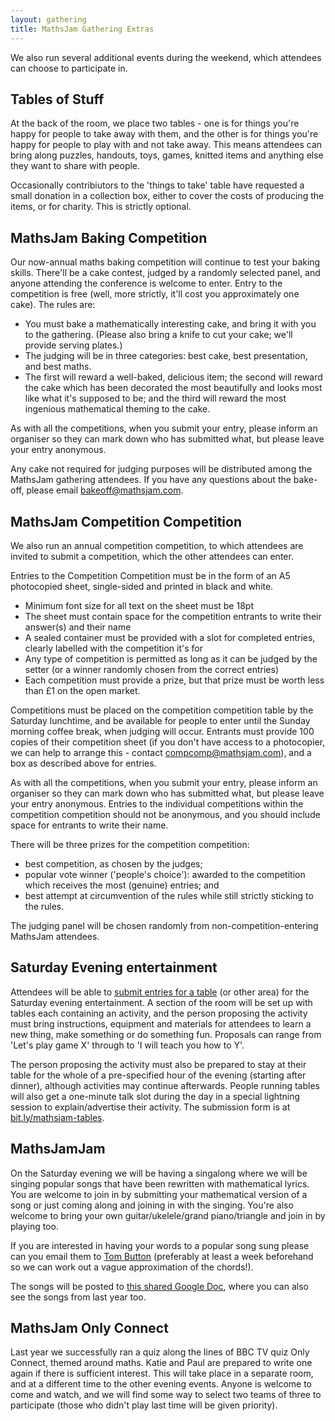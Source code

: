```yaml
---
layout: gathering
title: MathsJam Gathering Extras
---
```

We also run several additional events during the weekend, which attendees can choose to participate in.

## Tables of Stuff
At the back of the room, we place two tables - one is for things you're happy for people to take away with them, and the other is for things you're happy for people to play with and not take away. This means attendees can bring along puzzles, handouts, toys, games, knitted items and anything else they want to share with people.

Occasionally contribiutors to the 'things to take' table have requested a small donation in a collection box, either to cover the costs of producing the items, or for charity. This is strictly optional.

## MathsJam Baking Competition
Our now-annual maths baking competition will continue to test your baking skills. There'll be a cake contest, judged by a randomly selected panel, and anyone attending the conference is welcome to enter. Entry to the competition is free (well, more strictly, it'll cost you approximately one cake). The rules are:

- You must bake a mathematically interesting cake, and bring it with you to the gathering. (Please also bring a knife to cut your cake; we'll provide serving plates.)
- The judging will be in three categories: best cake, best presentation, and best maths.
- The first will reward a well-baked, delicious item; the second will reward the cake which has been decorated the most beautifully and looks most like what it's supposed to be; and the third will reward the most ingenious mathematical theming to the cake.

As with all the competitions, when you submit your entry, please inform an organiser so they can mark down who has submitted what, but please leave your entry anonymous.

Any cake not required for judging purposes will be distributed among the MathsJam gathering attendees. If you have any questions about the bake-off, please email [bakeoff@mathsjam.com](mailto:katie@mathsjam.com).

## MathsJam Competition Competition
We also run an annual competition competition, to which attendees are invited to submit a competition, which the other attendees can enter.

Entries to the Competition Competition must be in the form of an A5 photocopied sheet, single-sided and printed in black and white.

- Minimum font size for all text on the sheet must be 18pt
- The sheet must contain space for the competition entrants to write their answer(s) and their name
- A sealed container must be provided with a slot for completed entries, clearly labelled with the competition it's for
- Any type of competition is permitted as long as it can be judged by the setter (or a winner randomly chosen from the correct entries)
- Each competition must provide a prize, but that prize must be worth less than £1 on the open market.

Competitions must be placed on the competition competition table by the Saturday lunchtime, and be available for people to enter until the Sunday morning coffee break, when judging will occur. Entrants must provide 100 copies of their competition sheet (if you don't have access to a photocopier, we can help to arrange this - contact [compcomp@mathsjam.com](mailto:compcomp@mathsjam.com)), and a box as described above for entries.

As with all the competitions, when you submit your entry, please inform an organiser so they can mark down who has submitted what, but please leave your entry anonymous. Entries to the individual competitions within the competition competition should not be anonymous, and you should include space for entrants to write their name.

There will be three prizes for the competition competition:
- best competition, as chosen by the judges;
- popular vote winner ('people's choice'): awarded to the competition which receives the most (genuine) entries; and
- best attempt at circumvention of the rules while still strictly sticking to the rules.

The judging panel will be chosen randomly from non-competition-entering MathsJam attendees.

## Saturday Evening entertainment
Attendees will be able to [submit entries for a table](http://bit.ly/mathsjam-tables) (or other area) for the Saturday evening entertainment. A section of the room will be set up with tables each containing an activity, and the person proposing the activity must bring instructions, equipment and materials for attendees to learn a new thing, make something or do something fun. Proposals can range from 'Let's play game X' through to 'I will teach you how to Y'.

The person proposing the activity must also be prepared to stay at their table for the whole of a pre-specified hour of the evening (starting after dinner), although activities may continue afterwards. People running tables will also get a one-minute talk slot during the day in a special lightning session to explain/advertise their activity. The submission form is at [bit.ly/mathsjam-tables](http://bit.ly/mathsjam-tables).

## MathsJamJam
On the Saturday evening we will be having a singalong where we will be singing popular songs that have been rewritten with mathematical lyrics. You are welcome to join in by submitting your mathematical version of a song or just coming along and joining in with the singing.  You're also welcome to bring your own guitar/ukelele/grand piano/triangle and join in by playing too. 

If you are interested in having your words to a popular song sung please can you email them to [Tom Button](mailto:tomabutton@gmail.com) (preferably at least a week beforehand so we can work out a vague approximation of the chords!).

The songs will be posted to [this shared Google Doc](https://drive.google.com/open?id=0B3ig4H4dsKRVbklFZDZXY0NweVk), where you can also see the songs from last year too.

## MathsJam Only Connect
Last year we successfully ran a quiz along the lines of BBC TV quiz Only Connect, themed around maths. Katie and Paul are prepared to write one again if there is sufficient interest. This will take place in a separate room, and at a different time to the other evening events. Anyone is welcome to come and watch, and we will find some way to select two teams of three to participate (those who didn't play last time will be given priority).
